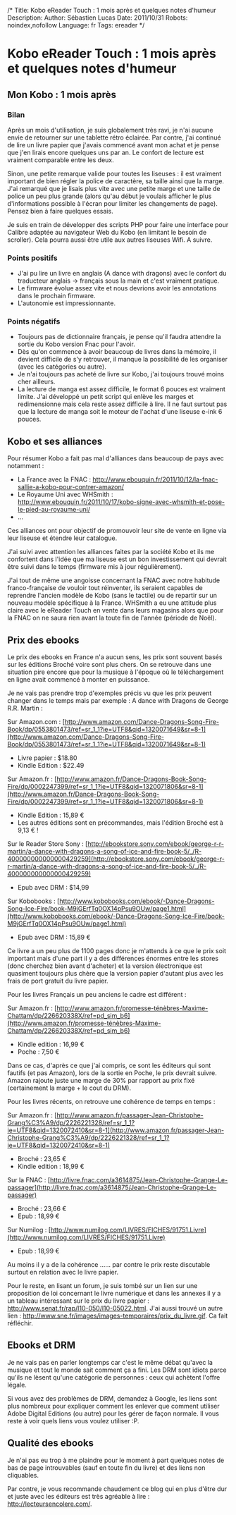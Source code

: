 /*
Title: Kobo eReader Touch : 1 mois après et quelques notes d'humeur
Description: 
Author: Sébastien Lucas
Date: 2011/10/31
Robots: noindex,nofollow
Language: fr
Tags: ereader
*/
# Kobo eReader Touch : 1 mois après et quelques notes d'humeur

## Mon Kobo : 1 mois après

### Bilan

Après un mois d'utilisation, je suis globalement très ravi, je n'ai aucune envie de retourner sur une tablette rétro éclairée. Par contre, j'ai continué de lire un livre papier que j'avais commencé avant mon achat et je pense que j'en lirais encore quelques uns par an. Le confort de lecture est vraiment comparable entre les deux.

Sinon, une petite remarque valide pour toutes les liseuses : il est vraiment important de bien régler la police de caractère, sa taille ainsi que la marge. J'ai remarqué que je lisais plus vite avec une petite marge et une taille de police un peu plus grande (alors qu'au début je voulais afficher le plus d'informations possible à l'écran pour limiter les changements de page). Pensez bien à faire quelques essais.

Je suis en train de développer des scripts PHP pour faire une interface pour Calibre adaptée au navigateur Web du Kobo (en limitant le besoin de scroller). Cela pourra aussi être utile aux autres liseuses Wifi. A suivre.


### Points positifs

* J'ai pu lire un livre en anglais (A dance with dragons) avec le confort du traducteur anglais -> français sous la main et c'est vraiment pratique.
* Le firmware évolue assez vite et nous devrions avoir les annotations dans le prochain firmware.
* L'autonomie est impressionnante.

### Points négatifs

* Toujours pas de dictionnaire français, je pense qu'il faudra attendre la sortie du Kobo version Fnac pour l'avoir.
* Dès qu'on commence à avoir beaucoup de livres dans la mémoire, il devient difficile de s'y retrouver, il manque la possibilité de les organiser (avec les catégories ou autre).
* Je n'ai toujours pas acheté de livre sur Kobo, j'ai toujours trouvé moins cher ailleurs.
* La lecture de manga est assez difficile, le format 6 pouces est vraiment limite. J'ai développé un petit script qui enlève les marges et redimensionne mais cela reste assez difficile à lire. Il ne faut surtout pas que la lecture de manga soit le moteur de l'achat d'une liseuse e-ink 6 pouces.

## Kobo et ses alliances

Pour résumer Kobo a fait pas mal d'alliances dans beaucoup de pays avec notamment :
* La France avec la FNAC : http://www.ebouquin.fr/2011/10/12/la-fnac-sallie-a-kobo-pour-contrer-amazon/
* Le Royaume Uni avec WHSmith : http://www.ebouquin.fr/2011/10/17/kobo-signe-avec-whsmith-et-pose-le-pied-au-royaume-uni/
* ...

Ces alliances ont pour objectif de promouvoir leur site de vente en ligne via leur liseuse et étendre leur catalogue.

J'ai suivi avec attention les alliances faites par la société Kobo et ils me confortent dans l'idée que ma liseuse est un bon investissement qui devrait être suivi dans le temps (firmware mis à jour régulièrement).

J'ai tout de même une angoisse concernant la FNAC avec notre habitude franco-française de vouloir tout réinventer, ils seraient capables de reprendre l'ancien modèle de Kobo (sans le tactile) ou de repartir sur un nouveau modèle spécifique à la France. WHSmith a eu une attitude plus claire avec le eReader Touch en vente dans leurs magasins alors que pour la FNAC on ne saura rien avant la toute fin de l'année (période de Noël).

## Prix des ebooks

Le prix des ebooks en France n'a aucun sens, les prix sont souvent basés sur les éditions Broché voire sont plus chers. On se retrouve dans une situation pire encore que pour la musique à l'époque où le téléchargement en ligne avait commencé à monter en puissance.

Je ne vais pas prendre trop d'exemples précis vu que les prix peuvent changer dans le temps mais par exemple : A dance with Dragons de George R.R. Martin :

Sur Amazon.com : [http://www.amazon.com/Dance-Dragons-Song-Fire-Book/dp/0553801473/ref=sr_1_1?ie=UTF8&qid=1320071649&sr=8-1](http://www.amazon.com/Dance-Dragons-Song-Fire-Book/dp/0553801473/ref=sr_1_1?ie=UTF8&qid=1320071649&sr=8-1)
* Livre papier : $18.80
* Kindle Edition : $22.49

Sur Amazon.fr : [http://www.amazon.fr/Dance-Dragons-Book-Song-Fire/dp/0002247399/ref=sr_1_1?ie=UTF8&qid=1320071806&sr=8-1](http://www.amazon.fr/Dance-Dragons-Book-Song-Fire/dp/0002247399/ref=sr_1_1?ie=UTF8&qid=1320071806&sr=8-1)
* Kindle Edition : 15,89 €
* Les autres éditions sont en précommandes, mais l'édition Broché est à 9,13 € !

Sur le Reader Store Sony : [http://ebookstore.sony.com/ebook/george-r-r-martin/a-dance-with-dragons-a-song-of-ice-and-fire-book-5/_/R-400000000000000429259](http://ebookstore.sony.com/ebook/george-r-r-martin/a-dance-with-dragons-a-song-of-ice-and-fire-book-5/_/R-400000000000000429259)
* Epub avec DRM : $14,99

Sur Kobobooks : [http://www.kobobooks.com/ebook/-Dance-Dragons-Song-Ice-Fire/book-M9jGErfTq0OX14pPsu9OUw/page1.html](http://www.kobobooks.com/ebook/-Dance-Dragons-Song-Ice-Fire/book-M9jGErfTq0OX14pPsu9OUw/page1.html)
* Epub avec DRM : 15,89 €

Ce livre a un peu plus de 1100 pages donc je m'attends à ce que le prix soit important mais d'une part il y a des différences énormes entre les stores (donc cherchez bien avant d'acheter) et la version électronique est quasiment toujours plus chère que la version papier d'autant plus avec les frais de port gratuit du livre papier.

Pour les livres Français un peu anciens le cadre est différent : 

Sur Amazon.fr : [http://www.amazon.fr/promesse-ténèbres-Maxime-Chattam/dp/226620338X/ref=pd_sim_b6](http://www.amazon.fr/promesse-ténèbres-Maxime-Chattam/dp/226620338X/ref=pd_sim_b6)
* Kindle edition : 16,99 €
* Poche : 7,50 €

Dans ce cas, d'après ce que j'ai compris, ce sont les éditeurs qui sont fautifs (et pas Amazon), lors de la sortie en Poche, le prix devrait suivre. Amazon rajoute juste une marge de 30% par rapport au prix fixé (certainement la marge + le cout du DRM).

Pour les livres récents, on retrouve une cohérence de temps en temps : 

Sur Amazon.fr : [http://www.amazon.fr/passager-Jean-Christophe-Grang%C3%A9/dp/2226221328/ref=sr_1_1?ie=UTF8&qid=1320072410&sr=8-1](http://www.amazon.fr/passager-Jean-Christophe-Grang%C3%A9/dp/2226221328/ref=sr_1_1?ie=UTF8&qid=1320072410&sr=8-1)
* Broché : 23,65 €
* Kindle edition : 18,99 €

Sur la FNAC : [http://livre.fnac.com/a3614875/Jean-Christophe-Grange-Le-passager](http://livre.fnac.com/a3614875/Jean-Christophe-Grange-Le-passager)
* Broché : 23,66 €
* Epub : 18,99 €

Sur Numilog : [http://www.numilog.com/LIVRES/FICHES/91751.Livre](http://www.numilog.com/LIVRES/FICHES/91751.Livre)
* Epub : 18,99 €

Au moins il y a de la cohérence ...... par contre le prix reste discutable surtout en relation avec le livre papier.

Pour le reste, en lisant un forum, je suis tombé sur un lien sur une proposition de loi concernant le livre numérique et dans les annexes il y a un tableau intéressant sur le prix du livre papier : http://www.senat.fr/rap/l10-050/l10-05022.html. J'ai aussi trouvé un autre lien : http://www.sne.fr/images/images-temporaires/prix_du_livre.gif. Ca fait réfléchir.

## Ebooks et DRM

Je ne vais pas en parler longtemps car c'est le même débat qu'avec la musique et tout le monde sait comment ça a fini. Les DRM sont idiots parce qu'ils ne lèsent qu'une catégorie de personnes : ceux qui achètent l'offre légale.

Si vous avez des problèmes de DRM, demandez à Google, les liens sont plus nombreux pour expliquer comment les enlever que comment utiliser Adobe Digital Editions (ou autre) pour les gérer de façon normale. Il vous reste à voir quels liens vous voulez utiliser :P.

## Qualité des ebooks

Je n'ai pas eu trop à me plaindre pour le moment à part quelques notes de bas de page introuvables (sauf en toute fin du livre) et des liens non cliquables.

Par contre, je vous recommande chaudement ce blog qui en plus d'être dur et juste avec les éditeurs est très agréable à lire : http://lecteursencolere.com/.

